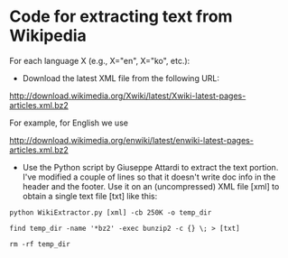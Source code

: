 Code for extracting text from Wikipedia
=======================================
For each language X (e.g., X="en", X="ko", etc.):

* Download the latest XML file from the following URL:

http://download.wikimedia.org/Xwiki/latest/Xwiki-latest-pages-articles.xml.bz2

For example, for English we use

http://download.wikimedia.org/enwiki/latest/enwiki-latest-pages-articles.xml.bz2

* Use the Python script by Giuseppe Attardi to extract the text portion. I've
modified a couple of lines so that it doesn't write doc info in the header and
the footer. Use it on an (uncompressed) XML file [xml] to obtain a single text
file [txt] like this:

`python WikiExtractor.py [xml] -cb 250K -o temp_dir`

`find temp_dir -name '*bz2' -exec bunzip2 -c {} \; > [txt]`

`rm -rf temp_dir`